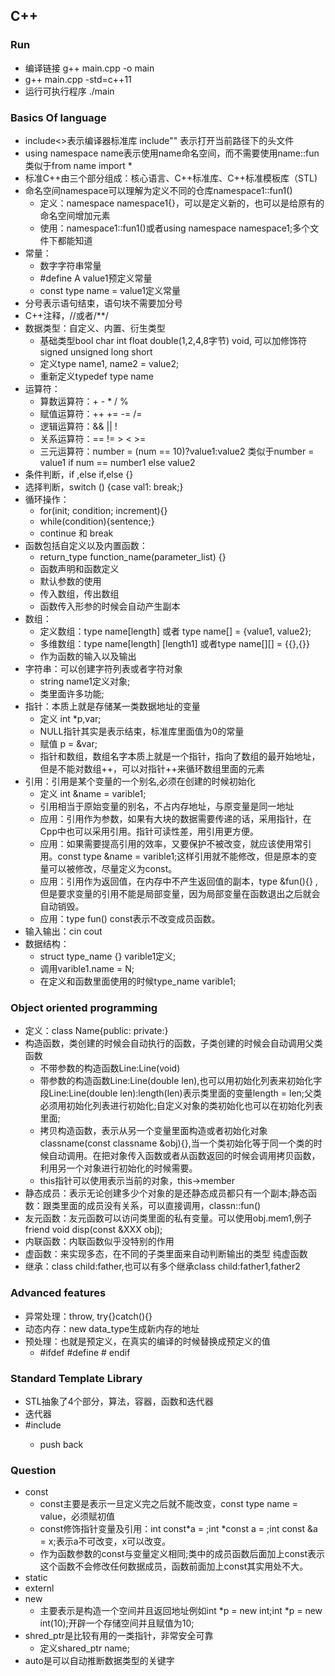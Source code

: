 ## C++
### Run
* 编译链接 g++ main.cpp -o main
* g++ main.cpp -std=c++11
* 运行可执行程序 ./main
### Basics Of language
* include<>表示编译器标准库 include"" 表示打开当前路径下的头文件
* using namespace name表示使用name命名空间，而不需要使用name::fun 类似于from name import *
* 标准C++由三个部分组成：核心语言、C++标准库、C++标准模板库（STL)
* 命名空间namespace可以理解为定义不同的仓库namespace1::fun1()
    * 定义：namespace namespace1{}，可以是定义新的，也可以是给原有的命名空间增加元素
    * 使用：namespace1::fun1()或者using namespace namespace1;多个文件下都能知道
* 常量：
    * 数字字符串常量
    * #define A value1预定义常量
    * const type name = value1定义常量
* 分号表示语句结束，语句块不需要加分号
* C++注释，//或者/**/
* 数据类型：自定义、内置、衍生类型
    * 基础类型bool char int float double(1,2,4,8字节) void, 可以加修饰符signed unsigned long short
    * 定义type name1, name2 = value2;
    * 重新定义typedef type name
* 运算符：
    * 算数运算符：+ - * / %
    * 赋值运算符：++ += -= /=
    * 逻辑运算符：&& || !
    * 关系运算符：== != > < >=
    * 三元运算符：number = (num == 10)?value1:value2 类似于number = value1 if num == number1 else value2
* 条件判断，if ,else if,else {}
* 选择判断，switch () {case val1: break;}
* 循环操作：
    * for(init; condition; increment){}
    * while(condition){sentence;}
    * continue 和 break
* 函数包括自定义以及内置函数：
    * return_type function_name(parameter_list) {}
    * 函数声明和函数定义
    * 默认参数的使用
    * 传入数组，传出数组
    * 函数传入形参的时候会自动产生副本
* 数组：
    * 定义数组：type name[length] 或者 type name[] = {value1, value2};
    * 多维数组：type name[length] [length1] 或者type name[][] = {{},{}}
    * 作为函数的输入以及输出
* 字符串：可以创建字符列表或者字符对象
    * string name1定义对象;
    * 类里面许多功能;
* 指针：本质上就是存储某一类数据地址的变量
    * 定义 int *p,var;
    * NULL指针其实是表示结束，标准库里面值为0的常量
    * 赋值 p = &var;
    * 指针和数组，数组名字本质上就是一个指针，指向了数组的最开始地址，但是不能对数组++，可以对指针++来循环数组里面的元素
* 引用：引用是某个变量的一个别名,必须在创建的时候初始化
    * 定义 int &name = varible1;
    * 引用相当于原始变量的别名，不占内存地址，与原变量是同一地址
    * 应用：引用作为参数，如果有大块的数据需要传递的话，采用指针，在Cpp中也可以采用引用。指针可读性差，用引用更方便。
    * 应用：如果需要提高引用的效率，又要保护不被改变，就应该使用常引用。const type &name = varible1;这样引用就不能修改，但是原本的变量可以被修改，尽量定义为const。
    * 应用：引用作为返回值，在内存中不产生返回值的副本，type &fun(){}  ,但是要求变量的引用不能是局部变量，因为局部变量在函数退出之后就会自动销毁。
    * 应用：type fun() const表示不改变成员函数。
* 输入输出：cin cout
* 数据结构：
    * struct type_name {} varible1定义;
    * 调用varible1.name = N;
    * 在定义和函数里面使用的时候type_name varible1;
### Object oriented programming
* 定义：class Name{public: private:}
* 构造函数，类创建的时候会自动执行的函数，子类创建的时候会自动调用父类函数
    * 不带参数的构造函数Line:Line(void)
    * 带参数的构造函数Line:Line(double len),也可以用初始化列表来初始化字段Line:Line(double len):length(len)表示类里面的变量length = len;父类必须用初始化列表进行初始化;自定义对象的类初始化也可以在初始化列表里面;
    * 拷贝构造函数，表示从另一个变量里面构造或者初始化对象classname(const classname &obj){},当一个类初始化等于同一个类的时候自动调用。在把对象传入函数或者从函数返回的时候会调用拷贝函数，利用另一个对象进行初始化的时候需要。
    * this指针可以使用表示当前的对象，this->member
* 静态成员：表示无论创建多少个对象的是还静态成员都只有一个副本;静态函数：跟类里面的成员没有关系，可以直接调用，classn::fun()
* 友元函数：友元函数可以访问类里面的私有变量。可以使用obj.mem1,例子friend void disp(const &XXX obj);
* 内联函数：内联函数似乎没特别的作用
* 虚函数：来实现多态，在不同的子类里面来自动判断输出的类型 纯虚函数
* 继承：class child:father,也可以有多个继承class child:father1,father2
### Advanced features
* 异常处理：throw, try{}catch(){}
* 动态内存：new data_type生成新内存的地址
* 预处理：也就是预定义，在真实的编译的时候替换成预定义的值
    * #ifdef #define # endif
### Standard Template Library
* STL抽象了4个部分，算法，容器，函数和迭代器
* 迭代器 
* #include <vector>
    * push back
### Question
* const
    * const主要是表示一旦定义完之后就不能改变，const type name = value，必须赋初值
    * const修饰指针变量及引用：int const*a = ;int *const a = ;int const &a = x;表示a不可改变，x可以改变。
    * 作为函数参数的const与变量定义相同;类中的成员函数后面加上const表示这个函数不会修改任何数据成员，函数前面加上const其实用处不大。
* static
* externl
* new
    * 主要表示是构造一个空间并且返回地址例如int *p = new int;int *p = new int(10);开辟一个存储空间并且赋值为10;
* shred_ptr是比较有用的一类指针，非常安全可靠
    * 定义shared_ptr<type> name;
* auto是可以自动推断数据类型的关键字
